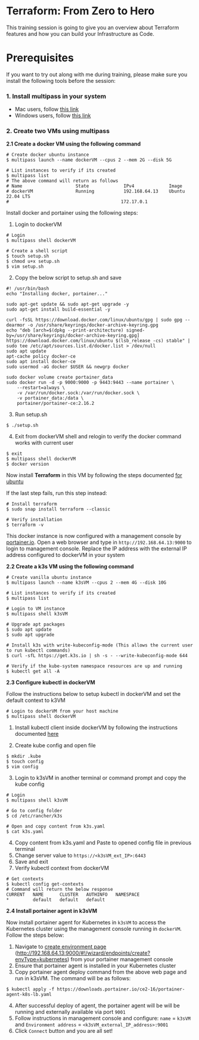 # Terraform: From Zero to Hero
This training session is going to give you an overview about Terraform features and how you can build your Infrastructure as Code. 

# Prerequisites
If you want to try out along with me during training, please make sure you install the following tools before the session:

### 1. Install multipass in your system

- Mac users, follow [this link](https://multipass.run/docs/installing-on-macos)
- Windows users, follow [this link](https://multipass.run/docs/installing-on-windows)

### 2. Create two VMs using multipass

**2.1 Create a docker VM using the following command**
```shell
# Create docker ubuntu instance
$ multipass launch --name dockerVM --cpus 2 --mem 2G --disk 5G

# List instances to verify if its created
$ multipass list
# The above command will return as follows
# Name                    State             IPv4             Image
# dockerVM                Running           192.168.64.13    Ubuntu 22.04 LTS
#                                          172.17.0.1
```
Install docker and portainer using the following steps:

1. Login to dockerVM 
```shell
# Login
$ multipass shell dockerVM

# Create a shell script
$ touch setup.sh
$ chmod u+x setup.sh
$ vim setup.sh
```
2. Copy the below script to setup.sh and save
```shell
#! /usr/bin/bash
echo "Installing docker, portainer..."

sudo apt-get update && sudo apt-get upgrade -y
sudo apt-get install build-essential -y

curl -fsSL https://download.docker.com/linux/ubuntu/gpg | sudo gpg --dearmor -o /usr/share/keyrings/docker-archive-keyring.gpg
echo "deb [arch=$(dpkg --print-architecture) signed-by=/usr/share/keyrings/docker-archive-keyring.gpg] https://download.docker.com/linux/ubuntu $(lsb_release -cs) stable" | sudo tee /etc/apt/sources.list.d/docker.list > /dev/null
sudo apt update
apt-cache policy docker-ce
sudo apt install docker-ce
sudo usermod -aG docker $USER && newgrp docker

sudo docker volume create portainer_data
sudo docker run -d -p 9000:9000 -p 9443:9443 --name portainer \
    --restart=always \
    -v /var/run/docker.sock:/var/run/docker.sock \
    -v portainer_data:/data \
    portainer/portainer-ce:2.16.2
```
3. Run setup.sh
```shell
$ ./setup.sh
```
4. Exit from dockerVM shell and relogin to verify the docker command works with current user
```shell
$ exit
$ multipass shell dockerVM
$ docker version
```
Now install **Terraform** in this VM by following the steps documented [for ubuntu](https://developer.hashicorp.com/terraform/tutorials/aws-get-started/install-cli)

If the last step fails, run this step instead:
```shell
# Install terraform
$ sudo snap install terraform --classic

# Verify installation
$ terraform -v
```

This docker instance is now configured with a management console by [portainer.io](https://www.portainer.io/). Open a web browser and type in `http://192.168.64.13:9000` to login to management console. Replace the IP address with the external IP address configured to dockerVM in your system

**2.2 Create a k3s VM using the following command**
```shell
# Create vanilla ubuntu instance
$ multipass launch --name k3sVM --cpus 2 --mem 4G --disk 10G

# List instances to verify if its created
$ multipass list

# Login to VM instance
$ multipass shell k3sVM

# Upgrade apt packages
$ sudo apt update
$ sudo apt upgrade

# Install k3s with write-kubeconfig-mode (This allows the current user to run kubectl commands)
$ curl -sfL https://get.k3s.io | sh -s - --write-kubeconfig-mode 644

# Verify if the kube-system namespace resources are up and running
$ kubectl get all -A
```

**2.3 Configure kubectl in dockerVM**

Follow the instructions below to setup kubectl in dockerVM and set the default context to k3VM
```shell
# Login to dockerVM from your host machine
$ multipass shell dockerVM
```
1. Install kubectl client inside dockerVM by following the instructions documented [here](https://kubernetes.io/docs/tasks/tools/install-kubectl-linux/)

2. Create kube config and open file
```shell
$ mkdir .kube
$ touch config
$ vim config
```
3. Login to k3sVM in another terminal or command prompt and copy the kube config
```shell
# Login
$ multipass shell k3sVM

# Go to config folder
$ cd /etc/rancher/k3s

# Open and copy content from k3s.yaml
$ cat k3s.yaml
```
4. Copy content from k3s.yaml and Paste to opened config file in previous terminal
5. Change server value to `https://<k3sVM_ext_IP>:6443`
6. Save and exit 
7. Verify kubectl context from dockerVM
```shell
# Get contexts
$ kubectl config get-contexts
# Command will return the below response
CURRENT   NAME      CLUSTER   AUTHINFO   NAMESPACE
*         default   default   default    
```
**2.4 Install portainer agent in k3sVM**

Now install portainer agent for Kubernetes in `k3sVM` to access the Kubernetes cluster using the management console running in `dockerVM`. Follow the steps below:
1. Navigate to [create environment page](http://192.168.64.13:9000/#!/wizard/endpoints/create?envType=kubernetes) (http://192.168.64.13:9000/#!/wizard/endpoints/create?envType=kubernetes) from your portainer management console
2. Ensure that portainer agent is installed in your Kubernetes cluster
3. Copy portainer agent deploy command from the above web page and run in k3sVM. The command will be as follows:
```shell
$ kubectl apply -f https://downloads.portainer.io/ce2-16/portainer-agent-k8s-lb.yaml
```
4. After successful deploy of agent, the portainer agent will be will be running and externally available via port `9001`
5. Follow instructions in management console and configure:
 `name` = `k3sVM` and `Environment address` = `<k3sVM_external_IP_address>:9001`
6. Click `Connect` button and you are all set! 